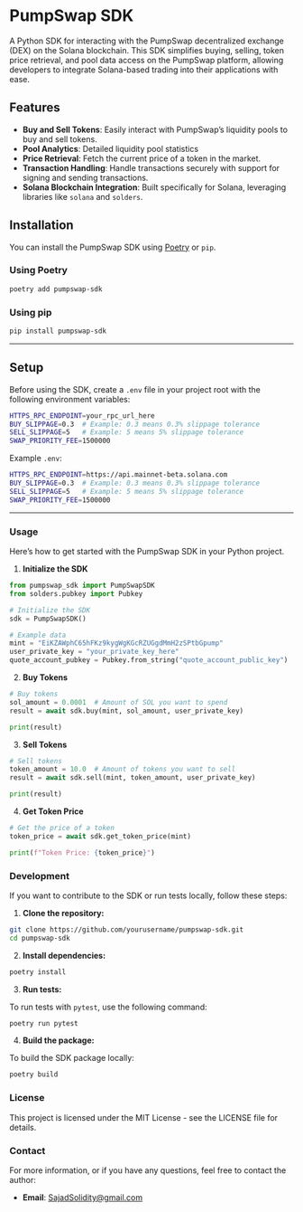 # PumpSwap SDK

A Python SDK for interacting with the PumpSwap decentralized exchange (DEX) on the Solana blockchain. This SDK simplifies buying, selling, token price retrieval, and pool data access on the PumpSwap platform, allowing developers to integrate Solana-based trading into their applications with ease.

## Features

- **Buy and Sell Tokens**: Easily interact with PumpSwap’s liquidity pools to buy and sell tokens.
- **Pool Analytics**: Detailed liquidity pool statistics
- **Price Retrieval**: Fetch the current price of a token in the market.
- **Transaction Handling**: Handle transactions securely with support for signing and sending transactions.
- **Solana Blockchain Integration**: Built specifically for Solana, leveraging libraries like `solana` and `solders`.

## Installation

You can install the PumpSwap SDK using [Poetry](https://python-poetry.org/) or `pip`.

### Using Poetry

```bash
poetry add pumpswap-sdk
```

### Using pip

```bash
pip install pumpswap-sdk
```


---

## Setup

Before using the SDK, create a `.env` file in your project root with the following environment variables:

```bash
HTTPS_RPC_ENDPOINT=your_rpc_url_here
BUY_SLIPPAGE=0.3  # Example: 0.3 means 0.3% slippage tolerance
SELL_SLIPPAGE=5   # Example: 5 means 5% slippage tolerance
SWAP_PRIORITY_FEE=1500000
```

Example `.env`:

```bash
HTTPS_RPC_ENDPOINT=https://api.mainnet-beta.solana.com
BUY_SLIPPAGE=0.3  # Example: 0.3 means 0.3% slippage tolerance
SELL_SLIPPAGE=5   # Example: 5 means 5% slippage tolerance
SWAP_PRIORITY_FEE=1500000
```

---

### Usage

Here’s how to get started with the PumpSwap SDK in your Python project.

1. **Initialize the SDK**

```python
from pumpswap_sdk import PumpSwapSDK
from solders.pubkey import Pubkey

# Initialize the SDK
sdk = PumpSwapSDK()

# Example data
mint = "EiKZAWphC65hFKz9kygWgKGcRZUGgdMmH2zSPtbGpump"
user_private_key = "your_private_key_here"
quote_account_pubkey = Pubkey.from_string("quote_account_public_key")
```

2. **Buy Tokens**

```python
# Buy tokens
sol_amount = 0.0001  # Amount of SOL you want to spend
result = await sdk.buy(mint, sol_amount, user_private_key)

print(result)
```

3. **Sell Tokens**

```python
# Sell tokens
token_amount = 10.0  # Amount of tokens you want to sell
result = await sdk.sell(mint, token_amount, user_private_key)

print(result)
```

4. **Get Token Price**

```python
# Get the price of a token
token_price = await sdk.get_token_price(mint)

print(f"Token Price: {token_price}")
```

### Development

If you want to contribute to the SDK or run tests locally, follow these steps:

1. **Clone the repository:**

```bash
git clone https://github.com/yourusername/pumpswap-sdk.git
cd pumpswap-sdk
```

2. **Install dependencies:**

```bash
poetry install
```

3. **Run tests:**

To run tests with `pytest`, use the following command:

```bash
poetry run pytest
```

4. **Build the package:**

To build the SDK package locally:

```bash
poetry build
```

### License

This project is licensed under the MIT License - see the LICENSE file for details.



### Contact

For more information, or if you have any questions, feel free to contact the author:
- **Email**: SajadSolidity@gmail.com

